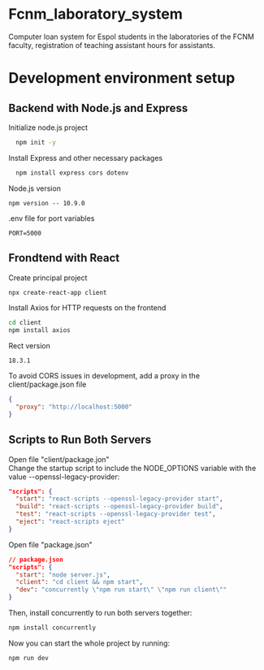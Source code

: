 # Fcnm_laboratory_system
Computer loan system for Espol students in the laboratories of the FCNM faculty, registration of teaching assistant hours for assistants.<br>
# Development environment setup
## Backend with Node.js and Express
Initialize node.js project<br>
```bash
  npm init -y
```
Install Express and other necessary packages<br>
```bash
  npm install express cors dotenv
```
Node.js version<br>
```
npm version -- 10.9.0
```
.env file for port variables<br>
```plaintext
PORT=5000
```
## Frondtend with React
Create principal project<br>
``` bash
npx create-react-app client
```
Install Axios for HTTP requests on the frontend<br>
``` bash
cd client
npm install axios
```
Rect version<br>
```
18.3.1
```
To avoid CORS issues in development, add a proxy in the client/package.json file<br>
```json
{
  "proxy": "http://localhost:5000"
}
```
## Scripts to Run Both Servers
Open file "client/package.jon"<br>
Change the startup script to include the NODE_OPTIONS variable with the value --openssl-legacy-provider:<br>
```json
"scripts": {
  "start": "react-scripts --openssl-legacy-provider start",
  "build": "react-scripts --openssl-legacy-provider build",
  "test": "react-scripts --openssl-legacy-provider test",
  "eject": "react-scripts eject"
}
```
Open file "package.json"<br>
```json
// package.json
"scripts": {
  "start": "node server.js",
  "client": "cd client && npm start",
  "dev": "concurrently \"npm run start\" \"npm run client\""
}

```
Then, install concurrently to run both servers together:<br>
```bash
npm install concurrently
```
Now you can start the whole project by running:<br>
```bash
npm run dev
```
